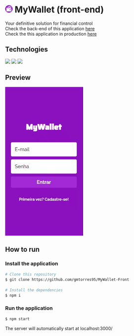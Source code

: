 # <img src="./public/favicon.png" height="24px" /> MyWallet (front-end)

Your definitive solution for financial control  
Check the back-end of this application [here](https://github.com/gmtorres95/MyWallet-Back)  
Check the this application in production [here](https://my-wallet-front-lac.vercel.app)

## Technologies

<div styles="display: flex">
  <img src="https://img.shields.io/badge/JavaScript-F7DF1E?style=for-the-badge&logo=javascript&logoColor=black" />
  <img src="https://img.shields.io/badge/React-20232A?style=for-the-badge&logo=react&logoColor=61DAFB" />
  <img src="https://img.shields.io/badge/Vercel-000?style=for-the-badge&logo=vercel&logoColor=white" />
</div>

## Preview

<img src="./public/preview.gif" height="480px" />

## How to run

### Install the application

```bash
# Clone this repository
$ git clone https://github.com/gmtorres95/MyWallet-Front

# Install the dependencies
$ npm i
```

### Run the application

```bash
$ npm start
```

The server will automatically start at localhost:3000/
